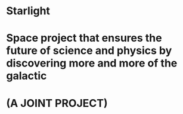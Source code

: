 # Starlight
# Space project that ensures the future of science and physics by discovering more and more of the galactic
# (A JOINT PROJECT)

